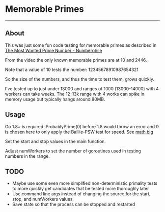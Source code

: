 # Memorable Primes

---

## About

This was just some fun code testing for memorable primes as described in [The Most Wanted Prime Number - Numberphile](https://www.youtube.com/watch?v=vKlVNFOHJ9I)

From the video the only known memorable primes are at 10 and 2446.

Note that a value of 10 tests the number: 12345678910987654321

So the size of the numbers, and thus the time to test them, grows quickly.

I've tested up to just under 13000 and ranges of 1000 (13000-14000) with 4 workers can take weeks. The 12-13k range with 4 works can spike in memory usage but typically hangs around 80MB.

## Usage

Go 1.8+ is required. ProbablyPrime(0) before 1.8 would throw an error and 0 is chosen here to only apply the Baillie-PSW test for speed. See [math.big](https://pkg.go.dev/math/big#Int.ProbablyPrime)

Set the start and stop values in the main function.

Adjust numWorkers to set the number of goroutines used in testing numbers in the range.

## TODO

- Maybe use some even more simplified non-deterministic primality tests to more quickly get candidates that be tested more thoroughly later
- Use command line args instead of changing the source for the start, stop, and numWorkers values
- Save state so that the process can be stopped and restarted
